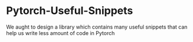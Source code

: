 # Pytorch-Useful-Snippets
We aught to design a library which contains many useful snippets that can help us write less amount of code in Pytorch
